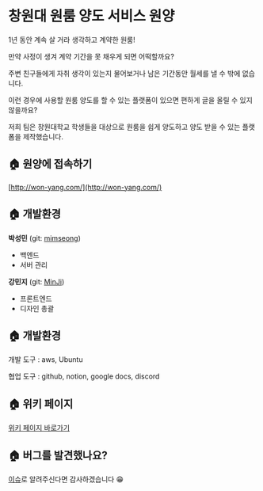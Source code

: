 # 창원대 원룸 양도 서비스 원양

1년 동안 계속 살 거라 생각하고 계약한 원룸! 

만약 사정이 생겨 계약 기간을 못 채우게 되면 어떡할까요? 

주변 친구들에게 자취 생각이 있는지 물어보거나 남은 기간동안 월세를 낼 수 밖에 없습니다.

이런 경우에 사용할 원룸 양도를 할 수 있는 플랫폼이 있으면 편하게 글을 올릴 수 있지 않을까요?

저희 팀은 창원대학교 학생들을 대상으로 원룸을 쉽게 양도하고 양도 받을 수 있는 플랫폼을 제작했습니다.

## 🏠 원양에 접속하기

[http://won-yang.com/](http://won-yang.com/)

## 🏠 개발환경

**박성민** (git: [mimseong](https://github.com/mimseong))

- 백엔드
- 서버 관리

**강민지** (git: [MinJi](https://github.com/Seeeeerial))

- 프론트엔드
- 디자인 총괄

## 🏠 개발환경
개발 도구 : aws, Ubuntu

협업 도구 : github, notion, google docs, discord

## 🏠 위키 페이지

[위키 페이지 바로가기](https://github.com/mimseong/won-yang/wiki)

## 🏠 버그를 발견했나요?

[이슈](https://github.com/mimseong/won-yang/issues)로 알려주신다면 감사하겠습니다 😁
